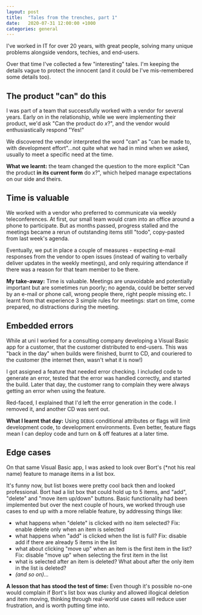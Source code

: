 ```yaml
---
layout: post
title:  "Tales from the trenches, part 1"
date:   2020-07-31 12:00:00 +1000
categories: general
---
```

I've worked in IT for over 20 years, with great people, solving many unique problems alongside vendors, techies, and end-users.

Over that time I've collected a few "interesting" tales. I'm keeping the details vague to protect the innocent (and it could be I've mis-remembered some details too).

## The product "can" do this
I was part of a team that successfully worked with a vendor for several years. Early on in the relationship, while we were implementing their product, we'd ask "Can the product do _x_?", and the vendor would enthusiastically respond "Yes!"

We discovered the vendor interpreted the word "can" as "can be made to, with development effort"...not quite what we had in mind when we asked, usually to meet a specific need at the time.

**What we learnt:** the team changed the question to the more explicit "Can the product **in its current form** do _x_?", which helped manage expectations on our side and theirs.

## Time is valuable
We worked with a vendor who preferred to communicate via weekly teleconferences. At first, our small team would cram into an office around a phone to participate. But as months passed, progress stalled and the meetings became a rerun of outstanding items still "todo", copy-pasted from last week's agenda.

Eventually, we put in place a couple of measures - expecting e-mail responses from the vendor to open issues (instead of waiting to verbally deliver updates in the weekly meetings), and only requiring attendance if there was a reason for that team member to be there.

**My take-away:** Time is valuable. Meetings are unavoidable and potentially important but are sometimes run poorly; no agenda, could be better served by an e-mail or phone call, wrong people there, right people missing etc. I learnt from that experience 3 simple rules for meetings: start on time, come prepared, no distractions during the meeting.

## Embedded errors
While at uni I worked for a consulting company developing a Visual Basic app for a customer, that the customer distributed to end-users. This was "back in the day" when builds were finished, burnt to CD, and couriered to the customer (the internet then, wasn't what it is now!)

I got assigned a feature that needed error checking. I included code to generate an error, tested that the error was handled correctly, and started the build. Later that day, the customer rang to complain they were always getting an error when using the feature.

Red-faced, I explained that I'd left the error generation in the code. I removed it, and another CD was sent out.

**What I learnt that day:** Using `DEBUG` conditional attributes or flags will limit development code, to development environments. Even better, feature flags mean I can deploy code and turn on & off features at a later time.

## Edge cases
On that same Visual Basic app, I was asked to look over Bort's (*not his real name) feature to manage items in a list box.

It's funny now, but list boxes were pretty cool back then and looked professional. Bort had a list box that could hold up to 5 items, and "add", "delete" and "move item up/down" buttons. Basic functionality had been implemented but over the next couple of hours, we worked through use cases to end up with a more reliable feature, by addressing things like:

- what happens when "delete" is clicked with no item selected? Fix: enable delete only when an item is selected
- what happens when "add" is clicked when the list is full? Fix: disable add if there are already 5 items in the list
- what about clicking "move up" when an item is the first item in the list? Fix: disable "move up" when selecting the first item in the list
- what is selected after an item is deleted? What about after the only item in the list is deleted?
- _(and so on)..._

**A lesson that has stood the test of time:** Even though it's possible no-one would complain if Bort's list box was clunky and allowed illogical deletion and item moving, thinking through real-world use cases will reduce user frustration, and is worth putting time into.
